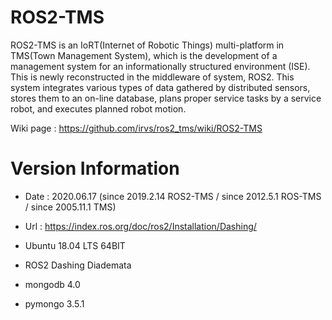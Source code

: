 # ROS2-TMS

ROS2-TMS is an IoRT(Internet of Robotic Things) multi-platform in TMS(Town Management System), which is the development of a management system for an informationally structured environment (ISE). This is newly reconstructed in the middleware of system, ROS2. This system integrates various types of data gathered by distributed sensors, stores them to an on-line database, plans proper service tasks by a service robot, and executes planned robot motion.

Wiki page : https://github.com/irvs/ros2_tms/wiki/ROS2-TMS

# Version Information

* Date : 2020.06.17 (since 2019.2.14 ROS2-TMS / since 2012.5.1 ROS-TMS / since 2005.11.1 TMS)  
  
* Url : https://index.ros.org/doc/ros2/Installation/Dashing/     

* Ubuntu 18.04 LTS 64BIT  

* ROS2 Dashing Diademata  

* mongodb 4.0  

* pymongo 3.5.1    


